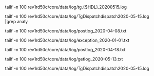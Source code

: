 tailf -n 100 rev1rd50c/core/data/log/tg.{$HDL}.20200515.log

tailf -n 100 rev1rd50c/core/data/log/TgDispatchdispatch2020-05-15.log |grep analy

tailf -n 100 rev1rd50c/core/data/log/postlog_2020-04-08.txt

tailf -n 100 rev1rd50c/core/data/log/exception_2020-01-01.txt

tailf -n 100 rev1rd50c/core/data/log/postlog_2020-04-18.txt

tailf -n 100 rev1rd50c/core/data/log/getlog_2020-05-13.txt

tailf -n 100 rev1rd50c/core/data/log/TgDispatchdispatch2020-05-15.log

